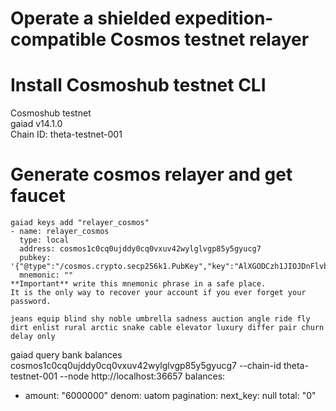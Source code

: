 # Operate a shielded expedition-compatible Cosmos testnet relayer

# Install Cosmoshub testnet CLI
Cosmoshub testnet  
gaiad v14.1.0  
Chain ID: theta-testnet-001  

# Generate cosmos relayer and get faucet
```
gaiad keys add "relayer_cosmos"
- name: relayer_cosmos
  type: local
  address: cosmos1c0cq0ujddy0cq0vxuv42wylglvgp85y5gyucg7
  pubkey: '{"@type":"/cosmos.crypto.secp256k1.PubKey","key":"AlXGODCzh1JIOJDnFlvbmEEkzz7ZLHrAMSM52zSd2aHf"}'
  mnemonic: ""
**Important** write this mnemonic phrase in a safe place.
It is the only way to recover your account if you ever forget your password.

jeans equip blind shy noble umbrella sadness auction angle ride fly dirt enlist rural arctic snake cable elevator luxury differ pair churn delay only
```

gaiad query bank balances cosmos1c0cq0ujddy0cq0vxuv42wylglvgp85y5gyucg7 --chain-id theta-testnet-001 --node http://localhost:36657
balances:
- amount: "6000000"
  denom: uatom
pagination:
  next_key: null
  total: "0"

